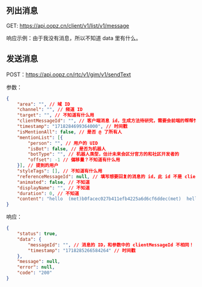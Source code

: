 ## 列出消息
GET: https://api.oopz.cn/client/v1/list/v1/message

响应示例：由于我没有消息，所以不知道 data 里有什么。

## 发送消息

POST：https://api.oopz.cn/rtc/v1/gim/v1/sendText

参数：

```json
{
	"area": "", // 域 ID
	"channel": "", // 频道 ID
	"target": "", // 不知道有什么用
	"clientMessageId": "", // 客户端消息 id，生成方法待研究，需要会前端的帮帮忙
	"timestamp": "1718284699364000", // 时间戳
	"isMentionAll": false, // 是否 @ 了所有人
	"mentionList": [{
		"person": "", // 用户的 UID
		"isBot": false, // 是否为机器人
		"botType": "", // 机器人类型，估计未来会区分官方的和社区开发者的
		"offset": -1 // 偏移量？不知道有什么用
	}], // 提到的用户
	"styleTags": [], // 不知道有什么用
	"referenceMessageId": null, // 填写想要回复的消息的 id，此 id 不是 clientMessageId
	"animated": false, // 不知道
	"displayName": "", // 不知道
	"duration": 0, // 不知道
	"content": "hello  (met)b0facec027b411efb4225a6d6cf6ddec(met)  hello!" // 消息的内容，应该会以生文本显示，文本支持 markdown
}
```

响应：

```json
{
	"status": true,
	"data": {
		"messageId": "", // 消息的 ID，和参数中的 clientMessageId 不相同！
		"timestamp": "1718285266584264" // 时间戳
	},
	"message": null,
	"error": null,
	"code": "200"
}
```

